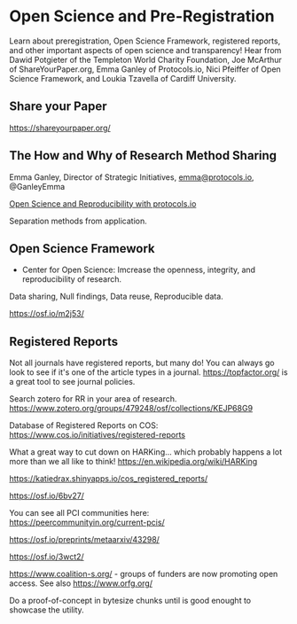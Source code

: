# Open Science and Pre-Registration

Learn about preregistration, Open Science Framework, registered reports, and other important aspects of open science and transparency! Hear from Dawid Potgieter of the Templeton World Charity Foundation, Joe McArthur of ShareYourPaper.org, Emma Ganley of Protocols.io, Nici Pfeiffer of Open Science Framework, and Loukia Tzavella of Cardiff University.

## Share your Paper

https://shareyourpaper.org/

## The How and Why of Research Method Sharing

Emma Ganley, Director of Strategic Initiatives, emma@protocols.io, @GanleyEmma

[Open Science and Reproducibility with protocols.io](protocols.io)

Separation methods from application.

## Open Science Framework

- Center for Open Science: Imcrease the openness, integrity, and reproducibility of research.

Data sharing, Null findings, Data reuse, Reproducible data.

https://osf.io/m2j53/

## Registered Reports

Not all journals have registered reports, but many do! You can always go look to see if it's one of the article types in a journal. https://topfactor.org/ is a great tool to see journal policies.

Search zotero for RR in your area of research. https://www.zotero.org/groups/479248/osf/collections/KEJP68G9

Database of Registered Reports on COS: https://www.cos.io/initiatives/registered-reports

What a great way to cut down on HARKing... which probably happens a lot more than we all like to think! https://en.wikipedia.org/wiki/HARKing

https://katiedrax.shinyapps.io/cos_registered_reports/

https://osf.io/6bv27/

You can see all PCI communities here: https://peercommunityin.org/current-pcis/

https://osf.io/preprints/metaarxiv/43298/

https://osf.io/3wct2/

https://www.coalition-s.org/ - groups of funders are now promoting open access. See also https://www.orfg.org/

Do a proof-of-concept in bytesize chunks until is good enought to showcase the utility.

